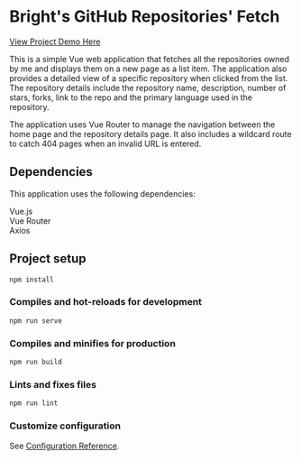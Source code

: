 # Bright's GitHub Repositories' Fetch
 [View Project Demo Here](https://my-github-repo.vercel.app/)

This is a simple Vue web application that fetches all the repositories owned by me and displays them on a new page as a list item. The application also provides a detailed view of a specific repository when clicked from the list. The repository details include the repository name, description, number of stars, forks, link to the repo and the primary language used in the repository.

The application uses Vue Router to manage the navigation between the home page and the repository details page. It also includes a wildcard route to catch 404 pages when an invalid URL is entered.

## Dependencies
This application uses the following dependencies:

Vue.js\
Vue Router\
Axios
## Project setup
```
npm install
```

### Compiles and hot-reloads for development
```
npm run serve
```

### Compiles and minifies for production
```
npm run build
```

### Lints and fixes files
```
npm run lint
```

### Customize configuration
See [Configuration Reference](https://cli.vuejs.org/config/).
